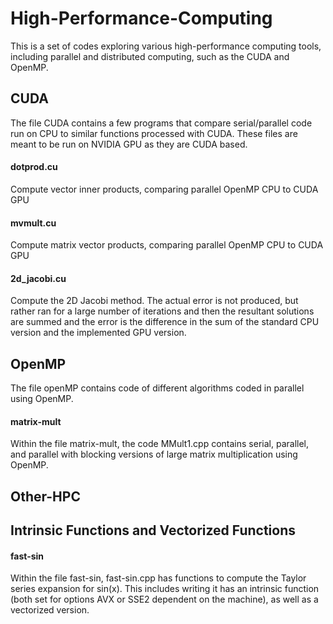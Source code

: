 # High-Performance-Computing
This is a set of codes exploring various high-performance computing tools, including parallel and distributed computing, such as the CUDA and OpenMP.
## CUDA
The file CUDA contains a few programs that compare serial/parallel code run on CPU to similar functions processed with CUDA. These files are meant to be run on NVIDIA GPU as they are CUDA based. 

#### dotprod.cu
Compute vector inner products, comparing parallel OpenMP CPU to CUDA GPU 

#### mvmult.cu
Compute matrix vector products, comparing parallel OpenMP CPU to CUDA GPU 

#### 2d_jacobi.cu
Compute the 2D Jacobi method. The actual error is not produced, but rather ran for a large number of iterations and then the resultant solutions are summed and the error is the difference in the sum of the standard CPU version and the implemented GPU version.

## OpenMP
The file openMP contains code of different algorithms coded in parallel using OpenMP.

#### matrix-mult
Within the file matrix-mult, the code MMult1.cpp contains serial, parallel, and parallel with blocking versions of large matrix multiplication using OpenMP.

## Other-HPC
## Intrinsic Functions and Vectorized Functions
#### fast-sin
Within the file fast-sin, fast-sin.cpp has functions to compute the Taylor series expansion for sin(x). This includes writing it has an intrinsic function (both set for options AVX or SSE2 dependent on the machine), as well as a vectorized version. 
